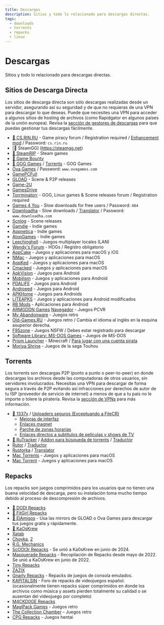 ```yaml
---
title: Descargas
description: Sitios y todo lo relacionado para descargas directas.
tags:
  - downloads
  - torrents
  - repacks
  - linux
---
```


# Descargas

Sitios y todo lo relacionado para descargas directas.

## Sitios de Descarga Directa

Los sitios de descarga directa son sólo descargas realizadas desde un servidor, 
asegurando así su seguridad y de que no requieras de una VPN para descargar lo que deseas. 
Puede que necesites una VPN para acceder a algunos sitios de hosting de archivos 
(como Rapidgator en algunos países de la unión europea). 
Revisa la [sección de gestores de descargas](/software#download-managers) 
para que puedas gestionar tus descargas fácilmente.

- [🌟 CS.RIN.RU](https://cs.rin.ru/forum) - Game piracy forum / Registration
  required /
  [Enhancement mod](https://github.com/SubZeroPL/cs-rin-ru-enhanced-mod) /
  Password: `cs.rin.ru`
- [🌟 SteamGG] (https://steamgg.net)
- [🌟 SteamRIP](https://steamrip.com) - Steam games
- [🌟 Game Bounty](https://gamebounty.world)
- [🌟 GOG Games](https://gog-games.to) / [Torrents](https://freegogpcgames.com) - GOG Games
- [Ova Games](https://www.ovagames.com) / Password: `www.ovagames.com`
- [GamePCFull](https://gamepcfull.com)
- [GLOAD](https://gload.to/pc) - Scene & P2P releases
- [Game-2U](https://game-2u.com/Category/game/pc)
- [GamesDrive](https://gamesdrive.net)
- [Torrminatorr](https://forum.torrminatorr.com) - GOG, Linux games & Scene
  releases forum / Registration required
- [Games 4 You](https://g4u.to) - Slow downloads for free users / Password:
  `404`
- [Downloadha](https://www.downloadha.com/category/%D8%A8%D8%A7%D8%B2%DB%8C-%DA%A9%D8%A7%D9%85%D9%BE%DB%8C%D9%88%D8%AA%D8%B1-pc-computer-game) -
  Slow downloads / [Translator](/useful#translator) / Password:
  `www.downloadha.com`
- [Scnlog](https://scnlog.me/games) - Scene releases
- [Gamdie](https://gamdie.com) - Indie games
- [Appnetica](https://appnetica.com) - Indie games
- [AtopGames](https://atopgames.com) - Indie games
- [Leechinghell](http://www.leechinghell.pw) - Juegos multiplayer locales (LAN)
- [Wendy's Forum](https://wendysforum.net/index.php) - HOGs / Registro obligatorio
- [AppCake](https://iphonecake.com/index.php?device=0&p=1&c=8) - Juegos y aplicaciones para macOS y iOS
- [NMac](https://nmac.to/category/games) - Juegos y aplicaciones para macOS
- [AppKed](https://www.macbed.com/games) - Juegos y aplicaciones para macOS
- [Cmacked](https://cmacked.com) - Juegos y aplicaciones para macOS
- [ApkVision](https://apkvision.org) - Juegos para Android
- [Mobilism](https://forum.mobilism.me) - Juegos y aplicaciones para Android
- [PDALIFE](https://pdalife.com) - Juegos para Android
- [Androeed](https://androeed.store) - Juegos para Android
- [APKHome](https://apkhome.io) - Juegos para Androids
- [LITEAPKS](https://liteapks.com) - Juegos y aplicaciones para Android modificados
- [RB Mods](https://www.rockmods.net) - Aplicaciones para Android
- [ARMGDDN Games](https://t.me/ARMGDDNGames) [Navegador](https://cs.rin.ru/forum/viewtopic.php?f=14&t=140593) - Juegos PCVR
- [My Abandonware](https://www.myabandonware.com) - Juegos retro
- [Old-Games.RU](https://www.old-games.ru/catalog/) - Juegos retro / Cambia el idioma al
  inglés en la esquina asuperior derecha.
- [F95zone](https://f95zone.to) - Juegos NSFW / Debes estar registrado para descargar
- [Software Library: MS-DOS Games](https://archive.org/details/softwarelibrary_msdos_games?and[]=mediatype%3A%22software%22) -
  Juegos de MS-DOS
- [Prism Launcher](https://prismlauncher.org) - Minecraft /
  [Para jugar con una cuenta pirata](https://github.com/antunnitraj/Prism-Launcher-PolyMC-Offline-Bypass)
- [Moriya Shrine](https://moriyashrine.org) - Juegos de la saga Touhou

## Torrents

Los torrents son descargas P2P (punto a punto o peer-to-peer) en donde descargas los
archivos desde las computadoras de otros usuarios, sin servidores involucrados. 
Necesitas una VPN para descargar de forma segura a través de P2P evitando así
infracciones por derechos de autor de tu ISP (proveedor de servicio de internet) a 
menos de que a tu país no le importe o tolere la piratería. Revisa la [sección de VPNs](/software#vpns) 
para más información.


- [🌟 1337x](https://1337x.to/sub/10/0/) /
  [Uploaders seguros (Exceptuando a FileCR)](https://www.reddit.com/r/Piracy/comments/nudfgn/me_after_reading_the_megathread/h0yr0q6/?context=3)
  - [Mejoras de interfaz](https://greasyfork.org/scripts/33379-1337x-torrent-page-improvements)
  - [Enlaces magnet](https://greasyfork.org/scripts/420754-1337x-torrent-and-magnet-links)
  - [Parche de zonas horarias](https://greasyfork.org/scripts/421635-1337x-convert-torrent-timestamps-to-relative-format)
  - [Enlaces directos a subtitulos de películas y shows de TV](https://greasyfork.org/scripts/29467-1337x-subtitle-download-links-to-tv-and-movie-torrents)
- [🌟 RuTracker](https://rutracker.org/forum/index.php?c=19) / [Addon para búsqueda de torrents](https://addons.mozilla.org/firefox/addon/rutracker_torrent_search)
  / [Traductor](/useful#translator)
- [Rutor](http://rutor.info/games) / [Traductor](/useful#translator)
- [Rustorka](https://rustorka.com/forum/index.php?c=6) /
  [Translator](/useful#translator)
- [Mac Torrents](https://www.torrentmac.net/category/games) - Juegos y aplicaciones para macOS 
- [Mac Torrent](https://www.mactorrents.is/macos-games) - Juegos y aplicaciones para macOS

## Repacks

Los repacks son juegos comprimidos para los usuarios que no tienen una buena velocidad de descarga,
pero su instalación toma mucho tiempo debido al proceso de descompresión de archivos.


- [🌟 DODI Repacks](https://dodi-repacks.site)
- [🌟 FitGirl Repacks](https://fitgirl-repacks.site)
- [🌟 ElAmigos](https://elamigos.site) - Usa las mirrors de GLOAD o Ova Games
  para descargar tus juegos gratis y rápidamente.
- [🌟 KaOsKrew](https://kaoskrew.org/viewforum.php?f=13&sid=c2dac73979171b67f4c8b70c9c4c72fb)
- [Xatab](https://byxatab.org)
- [Chovka](http://rutor.info/browse/0/8/1642915/0), [2](https://repack.info)
- [R.G. Mechanics](https://tapochek.net/viewforum.php?f=808)
- [ScOOt3r Repacks](https://game-repack.site/scooter) - Se unió a Ka0sKrew en junio de 2024.
- [Masquerade Repacks](https://web.archive.org/web/20220616203326/https://masquerade.site) -
  Recopilación de Repacks desde mayo de 2022. Se unió a KaOsKrew en junio de 2022.
- [Tiny Repacks](https://www.tiny-repacks.win)
- [ZAZIX](https://1337x.to/user/ZAZIX/)
- [Gnarly Repacks](https://gnarly-repacks.site) - Repacks de juegos de consola emulados.
- [KAPITALSIN](https://kapitalsin.com/forum) - Foro de repacks de videojuegos español. (ocasionalmente
  tienen repacks súper comprimidos en donde los archivos como música y assets pierden totalmente su calidad
  o se ausentan del videojuego por completo)
- [M4CKD0GE Repacks](https://m4ckd0ge-repacks.site)
- [MagiPack Games](https://www.magipack.games) - Juegos retro
- [The Collection Chamber](https://collectionchamber.blogspot.com) - Juegos retro
- [CPG Repacks](https://cpgrepacks.site) - Juegos hentai
